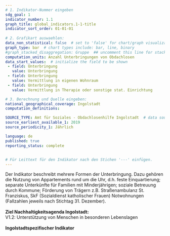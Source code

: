 ```yaml
---
# 1. Indikator-Nummer eingeben 
sdg_goal: 1 
indicator_number: 1.1
graph_title: global_indicators.1-1-title
indicator_sort_order: 01-01-01
 
# 2. Grafikart auswaehlen: 
data_non_statistical: false  # set to 'false' for chart/graph visualization 
graph_type: bar  # chart types include: bar, line, binary 
#graph_stacked_disaggregation: Gruppe  ## uncomment this line for stacked bars. eplace 'Geschlecht' with the field of aggregation. 
computation_units: Anzahl Unterbringungen von Obdachlosen   
data_start_values:  # initialize the field to be shown  
 - field: Unterbringung 
   value: Unterbringung 
 - field: Unterbringung 
   value: Vermittlung in eigenen Wohnraum
 - field: Unterbringung 
   value: Vermittlung in Therapie oder sonstige stat. Einrichtung  

# 3. Berechnung und Quelle eingeben: 
national_geographical_coverage: Ingolstadt 
computation_definitions: 

SOURCE_TYPE: Amt für Soziales - Obdachlosenhilfe Ingolstadt  # data source  
source_earliest_available_1: 2019
source_periodicity_1: Jährlich

language: de   
published: true 
reporting_status: complete
 
 
# Für Leittext für den Indikator nach den Stichen '---' einfügen. 
---
```

Der Indikator beschreibt mehrere Formen der Unterbringung. Dazu gehören die Nutzung von Appartements rund um die Uhr, d.h. feste Einquartierung; separate Unterkünfte für Familien mit Minderjährigen; soziale Betreuung durch Kommune; Förderung von Trägern z.B. Straßenambulanz St. Franziskus, SkF (Sozialdienst katholischer Frauen) Notwohnungen (Fallzahlen jeweils nach Stichtag 31. Dezember). <br>
<br>
<b>Ziel Nachhaltigkeitsagenda Ingolstadt:</b><br> 
V1.2: Unterstützung von Menschen in besonderen Lebenslagen<br>
<br>
<b>Ingolstadtspezifischer Indikator</b>
